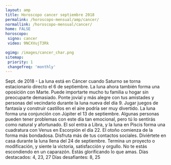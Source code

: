 ```yaml
---
layout: amp
title: Horoscopo cancer septiembre 2018 
permalink: /horoscopo-mensual/amp/cancer/
normallink: /horoscopo-mensual/cancer/
home: FALSE
horoscopo:
 signo: cancer
 video: 9NCXVujT3Rk

ogimg: /images/cancer_char.png
sitemap:
 priority: 1
 changefreq: 'monthly'
---
```



Sept. de 2018 - La luna está en Cáncer cuando Saturno se torna estacionario directo el 6 de septiembre. La luna ahora también forma una oposición con Marte. Puede importarte mucho tu familia u hogar sin preocuparte demasiado. 
Ponte jovial y más alegre con tus amistades y personas del vecindario durante la luna nueva del día 9. Jugar juegos de fantasía y construir castillos en el aire podría ser muy divertido. 
La luna forma una conjunción con Júpiter el 13 de septiembre. Algunas personas pueden tener problemas con este día tan emocional, pero tú lo sentirás como natural y afortunado. 
El sol entra a Libra, y la luna en Piscis forma una cuadratura con Venus en Escorpión el día 22. El otoño comienza de la forma más bondadosa. Disfruta más de tus contactos sociales. 
Diviértete en casa durante la luna llena del 24 de septiembre. Termina un proyecto o modificación, y siente la victoria, satisfacción y orgullo. No te estás escondiendo en un caparazón. Estás glorificando lo que amas. 
Días destacados: 4, 23, 27
Días desafiantes: 8, 25
